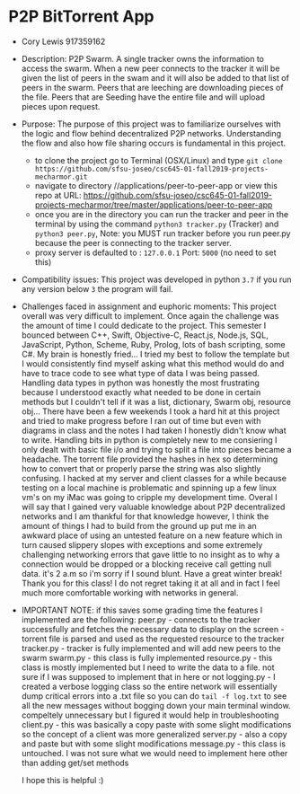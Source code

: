 # P2P BitTorrent App

- Cory Lewis 917359162

- Description: P2P Swarm. A single tracker owns the information to access the swarm. When a new peer connects to the tracker it will be given the list of peers in the swam and it will also be added to that list of peers in the swarm. Peers that are leeching are downloading pieces of the file. Peers that are Seeding have the entire file and will upload pieces upon request. 
- Purpose: The purpose of this project was to familiarize ourselves with the logic and flow behind decentralized P2P networks. Understanding the flow and also how file sharing occurs is fundamental in this project.

  - to clone the project go to Terminal (OSX/Linux) and type `git clone https://github.com/sfsu-joseo/csc645-01-fall2019-projects-mecharmor.git`
  - navigate to directory //applications/peer-to-peer-app or view this repo at URL: https://github.com/sfsu-joseo/csc645-01-fall2019-projects-mecharmor/tree/master/applications/peer-to-peer-app
  - once you are in the directory you can run the tracker and peer in the terminal by using the command
    `python3 tracker.py` (Tracker) and `python3 peer.py`, Note: you MUST run tracker before you run peer.py because the peer is connecting to the tracker server.
  - proxy server is defaulted to : `127.0.0.1` Port: `5000` (no need to set this)

- Compatibility issues: This project was developed in python `3.7` if you run any version below `3` the program will fail.
- Challenges faced in assignment and euphoric moments:
  This project overall was very difficult to implement. Once again the challenge was the amount of time I could dedicate to the project. This semester I bounced between C++, Swift, Objective-C, React.js, Node.js, SQL, JavaScript, Python, Scheme, Ruby, Prolog, lots of bash scripting, some C#. My brain is honestly fried... I tried my best to follow the template but I would consistently find myself asking what this method would do and have to trace code to see what type of data I was being passed. Handling data types in python was honestly the most frustrating because I understood exactly what needed to be done in certain methods but I couldn't tell if it was a list, dictionary, Swarm obj, resource obj... There have been a few weekends I took a hard hit at this project and tried to make progress before I ran out of time but even with diagrams in class and the notes I had taken I honestly didn't know what to write. Handling bits in python is completely new to me consiering I only dealt with basic file i/o and trying to split a file into pieces became a headache. The torrent file provided the hashes in hex so determining how to convert that or properly parse the string was also slightly confusing. I hacked at my server and client classes for a while because testing on a local machine is problematic and spinning up a few linux vm's on my iMac was going to cripple my development time. Overal I will say that I gained very valuable knowledge about P2P decentralized networks and I am thankful for that knowledge however, I think the amount of things I had to build from the ground up put me in an awkward place of using an untested feature on a new feature which in turn caused slippery slopes with exceptions and some extremely challenging networking errors that gave little to no insight as to why a connection would be dropped or a blocking receive call getting null data. it's 2 a.m so i'm sorry if I sound blunt. Have a great winter break! Thank you for this class! I do not regret taking it at all and in fact I feel much more comfortable working with networks in general.

- IMPORTANT NOTE: if this saves some grading time the features I implemented are the following:
   peer.py
      - connects to the tracker successfully and fetches the necessary data to display on the screen
      - torrent file is parsed and used as the requested resource to the tracker
   tracker.py
      - tracker is fully implemented and will add new peers to the swarm
   swarm.py
      - this class is fully implemented
   resource.py
      - this class is mostly implemented but I need to write the data to a file. not sure if I was supposed to implement that in here or not
   logging.py
      - I created a verbose logging class so the entire network will essentially dump critical errors into a .txt file so you can do `tail -f log.txt` to see all the new messages without bogging down your main terminal window. compeltely unnecessary but I figured it would help in troubleshooting
   client.py
      - this was basically a copy paste with some slight modifications so the concept of a client was more generalized
   server.py
      - also a copy and paste but with some slight modifications
   message.py
      - this class is untouched. I was not sure what we would need to implement here other than adding get/set methods
   
   I hope this is helpful :)


